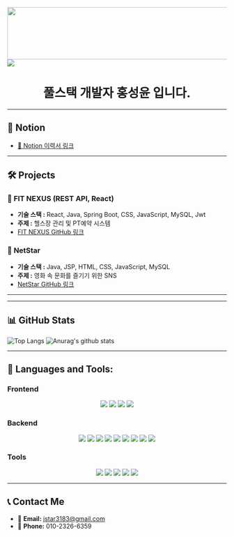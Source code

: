 <a href="https://github.com/devxb/gitanimals">
  <img src="https://render.gitanimals.org/lines/{LimeYun}?pet-id=680213068716459044" width="1000" height="120"/>
</a>

<a href="https://github.com/devxb/gitanimals">
  <img src="https://render.gitanimals.org/farms/{username}"/>
</a>

<h1 align="center"> 풀스택 개발자 홍성윤 입니다.</h1>

---

## 📂 **Notion**  
- [📝 Notion 이력서 링크](https://marsh-whitefish-61e.notion.site/FullStack-Developer-165e6594e42b803a8363c0330cb185c4?pvs=4)

---

## 🛠️ **Projects**  

### 📌 **FIT NEXUS** (REST API, React)
- **기술 스택 :** React, Java, Spring Boot, CSS, JavaScript, MySQL, Jwt
- **주제 :** 헬스장 관리 및 PT예약 시스템  
- [FIT NEXUS GitHub 링크](https://github.com/LimeYun/MSA9_GYM_REST)


### 📌 **NetStar**  
- **기술 스택 :** Java, JSP, HTML, CSS, JavaScript, MySQL
- **주제 :** 영화 속 문화를 즐기기 위한 SNS
- [NetStar GitHub 링크](https://github.com/LimeYun/MSA9_movie)

  
 ---


---
## 📊 **GitHub Stats**  
![Top Langs](https://github-readme-stats.vercel.app/api/top-langs/?username=LimeYun&layout=compact)
![Anurag's github stats](https://github-readme-stats.vercel.app/api?username=LimeYun)

---


## 🚀 **Languages and Tools:**  

### **Frontend**
<div align="center">
  <img src="https://img.shields.io/badge/HTML5-E34F26?style=flat-square&logo=html5&logoColor=white">
  <img src="https://img.shields.io/badge/CSS3-1572B6?style=flat-square&logo=css3&logoColor=white">
  <img src="https://img.shields.io/badge/JavaScript-F7DF1E?style=flat-square&logo=javascript&logoColor=black">
  <img src="https://img.shields.io/badge/React-61DAFB?style=flat-square&logo=react&logoColor=black">
</div>

### **Backend**
<div align="center">
  <img src="https://img.shields.io/badge/Java-007396?style=flat-square&logo=java&logoColor=white">
  <img src="https://img.shields.io/badge/Spring-6DB33F?style=flat-square&logo=spring&logoColor=white">
  <img src="https://img.shields.io/badge/Spring%20Boot-6DB33F?style=flat-square&logo=springboot&logoColor=white">
  <img src="https://img.shields.io/badge/Servlet-007396?style=flat-square&logo=java&logoColor=white">
  <img src="https://img.shields.io/badge/JSP-007396?style=flat-square&logo=java&logoColor=white">
  <img src="https://img.shields.io/badge/MyBatis-F80000?style=flat-square&logo=&logoColor=white">
  <img src="https://img.shields.io/badge/Swagger-85EA2D?style=flat-square&logo=swagger&logoColor=black">
  <img src="https://img.shields.io/badge/MySQL-4479A1?style=flat-square&logo=mysql&logoColor=white">
  <img src="https://img.shields.io/badge/Oracle-F80000?style=flat-square&logo=oracle&logoColor=white">
</div>


### **Tools**
<div align="center">
  <img src="https://img.shields.io/badge/Git-F05032?style=flat-square&logo=git&logoColor=white">
  <img src="https://img.shields.io/badge/VSCode-007ACC?style=flat-square&logo=visualstudiocode&logoColor=white">
  <img src="https://img.shields.io/badge/Eclipse-2C2255?style=flat-square&logo=eclipse&logoColor=white">
  <img src="https://img.shields.io/badge/Figma-F24E1E?style=flat-square&logo=figma&logoColor=white">
  <img src="https://img.shields.io/badge/IntelliJ IDEA-000000?style=flat-square&logo=intellij-idea&logoColor=white">
</div>



---




## 📞 **Contact Me**  

- 📧 **Email:** [jstar3183@gmail.com](mailto:jstar3183@gmail.com)
- 📱 **Phone:** 010-2326-6359
